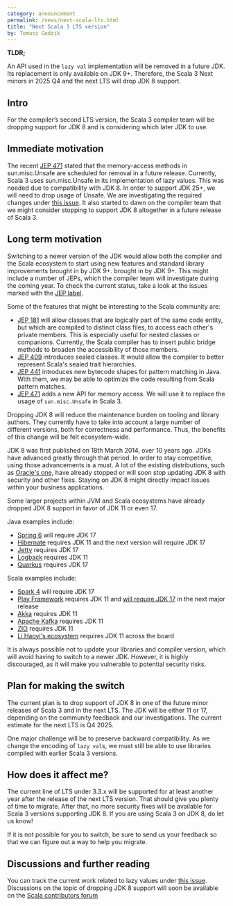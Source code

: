 ```yaml
---
category: announcement
permalink: /news/next-scala-lts.html
title: "Next Scala 3 LTS version"
by: Tomasz Godzik
---
```


**TLDR;**

An API used in the `lazy val` implementation will be removed in a future JDK.
Its replacement is only available on JDK 9+. Therefore, the Scala 3 Next minors
in 2025 Q4 and the next LTS will drop JDK 8 support.

## Intro

For the compiler’s second LTS version, the Scala 3 compiler team will be
dropping support for JDK 8 and is considering which later JDK to use.

## Immediate motivation

The recent [JEP 471](https://openjdk.org/jeps/471) stated that the memory-access
methods in sun.misc.Unsafe are scheduled for removal in a future release.
Currently, Scala 3 uses sun.misc.Unsafe in its implementation of lazy values.
This was needed due to compatibility with JDK 8. In order to support JDK 25+, we
will need to drop usage of Unsafe. We are investigating the required changes
under [this issue](https://github.com/scala/scala3/issues/9013). It also started
to dawn on the compiler team that we might consider stopping to support JDK 8
altogether in a future release of Scala 3.

## Long term motivation

Switching to a newer version of the JDK would allow both the compiler and the
Scala ecosystem to start using new features and standard library improvements
brought in by JDK 9+. brought in by JDK 9+. This might include a number of JEPs,
which the compiler team will investigate during the coming year. To check the
current status, take a look at the issues marked with the
[JEP label](https://github.com/scala/scala3/issues?q=is%3Aissue+is%3Aopen+label%3Acompat%3Ajava%3Ajep).

Some of the features that might be interesting to the Scala community are:

- [JEP 181](https://github.com/scala/scala3/issues/22292) will allow classes
  that are logically part of the same code entity, but which are compiled to
  distinct class files, to access each other's private members. This is
  especially useful for nested classes or companions. Currently, the Scala
  compiler has to insert public bridge methods to broaden the accessibility of
  those members.
- [JEP 409](https://github.com/scala/scala3/issues/22298) introduces sealed
  classes. It would allow the compiler to better represent Scala's sealed trait
  hierarchies.
- [JEP 441](https://github.com/scala/scala3/issues/22450) introduces new
  bytecode shapes for pattern matching in Java. With them, we may be able to
  optimize the code resulting from Scala pattern matches.
- [JEP 471](https://github.com/scala/scala3/issues/9013) adds a new API for
  memory access. We will use it to replace the usage of `sun.misc.Unsafe` in
  Scala 3.

Dropping JDK 8 will reduce the maintenance burden on tooling and library
authors. They currently have to take into account a large number of different
versions, both for correctness and performance. Thus, the benefits of this
change will be felt ecosystem-wide.

JDK 8 was first published on 18th March 2014, over 10 years ago. JDKs have
advanced greatly through that period. In order to stay competitive, using those
advancements is a must. A lot of the existing distributions, such as
[Oracle's one](https://www.oracle.com/java/technologies/java-se-support-roadmap.html),
have already stopped or will soon stop updating JDK 8 with security and other
fixes. Staying on JDK 8 might directly impact issues within your business
applications.

Some larger projects within JVM and Scala ecosystems have already dropped JDK 8
support in favor of JDK 11 or even 17.

Java examples include:

- [Spring 6](https://spring.io/blog/2022/11/16/spring-framework-6-0-goes-ga)
  will require JDK 17
- [Hibernate](https://hibernate.org/orm/releases/6.6/) requires JDK 11 and the
  next version will require JDK 17
- [Jetty](https://jetty.org/docs/jetty/12/index.html) requires JDK 17
- [Logback](https://logback.qos.ch/dependencies.html) requires JDK 11
- [Quarkus](https://quarkus.io/blog/quarkus-3-7-released/) requires JDK 17

Scala examples include:

- [Spark 4](https://github.com/apache/spark/pull/43005#issuecomment-1731344040)
  will require JDK 17
- [Play Framework](https://github.com/playframework/playframework/issues/11078)
  requires JDK 11 and
  [will require JDK 17](https://github.com/playframework/playframework/issues/12179)
  in the next major release
- [Akka](https://github.com/akka/akka/pull/32127) requires JDK 11
- [Apache Kafka](https://kafka.apache.org/documentation/#java) requires JDK 11
- [ZIO](https://github.com/zio/zio/pull/8434) requires JDK 11
- [Li Haoyi's ecosystem](https://github.com/com-lihaoyi) requires JDK 11 across
  the board

It is always possible not to update your libraries and compiler version, which
will avoid having to switch to a newer JDK. However, it is highly discouraged,
as it will make you vulnerable to potential security risks.

## Plan for making the switch

The current plan is to drop support of JDK 8 in one of the future minor releases
of Scala 3 and in the next LTS. The JDK will be either 11 or 17, depending on
the community feedback and our investigations. The current estimate for the next
LTS is Q4 2025.

One major challenge will be to preserve backward compatibility. As we change the
encoding of `lazy val`s, we must still be able to use libraries compiled with
earlier Scala 3 versions.

## How does it affect me?

The current line of LTS under 3.3.x will be supported for at least another year
after the release of the next LTS version. That should give you plenty of time
to migrate. After that, no more security fixes will be available for Scala 3
versions supporting JDK 8. If you are using Scala 3 on JDK 8, do let us know!

If it is not possible for you to switch, be sure to send us your feedback so
that we can figure out a way to help you migrate.

## Discussions and further reading

You can track the current work related to lazy values under
[this issue](https://github.com/scala/scala3/issues/9013). Discussions on the
topic of dropping JDK 8 support will soon be available on the
[Scala contributors forum](https://contributors.scala-lang.org/)
